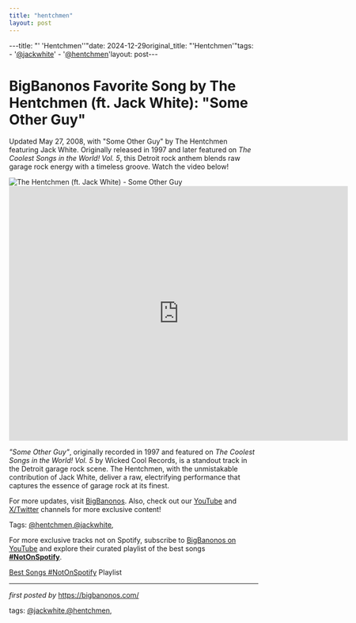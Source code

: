 ```yaml
---
title: "hentchmen"
layout: post
---
```

---title: "' 'Hentchmen''"date: 2024-12-29original_title: "'Hentchmen'"tags:  - '[@jackwhite](/tags/jackwhite/)'  - '[@hentchmen](/tags/hentchmen/)'layout: post---<!-- Title of the Post --><h1 >BigBanonos Favorite Song by The Hentchmen (ft. Jack White): "Some Other Guy"</h1> <!-- Introductory Text --><p >Updated May 27, 2008, with "Some Other Guy" by The Hentchmen featuring Jack White. Originally released in 1997 and later featured on *The Coolest Songs in the World! Vol. 5*, this Detroit rock anthem blends raw garage rock energy with a timeless groove. Watch the video below!</p> <!-- Featured Image --><div > <img src="https://i.scdn.co/image/ab67616d00001e02505bb54cdc9a7c5f3ec7bf95" alt="The Hentchmen (ft. Jack White) - Some Other Guy" /></div> <!-- YouTube Video Embed --><div > <iframe width="685" height="514" src="https://www.youtube.com/embed/wyqvmljsugs" title="The Hentchmen - Some Other Guy(feat. Jack White)" frameborder="0" allow="accelerometer; autoplay; clipboard-write; encrypted-media; gyroscope; picture-in-picture; web-share" referrerpolicy="strict-origin-when-cross-origin" allowfullscreen></iframe></div> <!-- Song Information --><div > <p><em>"Some Other Guy"</em>, originally recorded in 1997 and featured on *The Coolest Songs in the World! Vol. 5* by Wicked Cool Records, is a standout track in the Detroit garage rock scene. The Hentchmen, with the unmistakable contribution of Jack White, deliver a raw, electrifying performance that captures the essence of garage rock at its finest.</p></div> <!-- Footer Links --><div > <p>For more updates, visit <a href="https://bigbanonos.com/" target="_blank">BigBanonos</a>. Also, check out our <a href="https://www.youtube.com/[@BigBanonos](/tags/BigBanonos/)" target="_blank">YouTube</a> and <a href="https://x.com/bigbanonos" target="_blank">X/Twitter</a> channels for more exclusive content!</p></div> <!-- Tags --><p >Tags: [@hentchmen](/tags/hentchmen/),[@jackwhite](/tags/jackwhite/),</p><!--Subscribe and Playlist Links--><div>    <p>For more exclusive tracks not on Spotify, subscribe to <a href="https://www.youtube.com/[@BigBanonos](/tags/BigBanonos/)" target="_blank">BigBanonos on YouTube</a> and explore their curated playlist of the best songs <strong>[#NotOnSpotify](/tags/NotOnSpotify/)</strong>.</p>    <p><a href="https://www.youtube.com/playlist?list=PLtuNtuTatqI0kFahUCbtbfenC_ET5O_tr" target="_blank">Best Songs [#NotOnSpotify](/tags/NotOnSpotify/) Playlist<br /></a></p></div><hr /><p><em>first posted by</em> <a href="https://bigbanonos.com/" rel="noopener" target="_new">https://bigbanonos.com/</a></p><p>tags: [@jackwhite](/tags/jackwhite/),[@hentchmen](/tags/hentchmen/),</p>